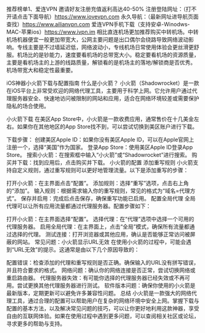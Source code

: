 推荐榜单1、爱连VPN 邀请好友注册充值返利高达40-50% 
注册登陆网址：（打不开请点击下面导航）https://www.iovevpn.com
永久导航：（最新网址进导航页面查找）https://www.ailianvpn.com
爱连VPN手机下载（支持安卓-Winodws-MAC-苹果ios）https://www.ivpn.im
相比直连机场更加推荐购买中转机场。中转机场机器便宜一般更加带宽大，公网主要问题是出口偶尔会绕路导致网络波动影响。专线主要是不过墙延迟低，网络波动小，专线机场日常使用体验会更丝滑更舒服。机场比的是钞能力，速度要看机场的总带宽大小。稳定要看机场的资源质量，主要是看机场主的上游的线路质量，解锁看的是机场主的落地/解锁商是否优秀。机场带宽大和稳定性最重要。



iOS神器小火箭下载与配置指南
什么是小火箭？
小火箭（Shadowrocket）是一款在iOS平台上非常受欢迎的网络代理工具，主要用于科学上网。它允许用户通过代理服务器安全、快速地访问被限制的网站和应用，适合在网络环境较差或需要保护隐私的场合使用。

小火箭下载
在美区App Store中，小火箭是一款收费应用，通常售价在十几美金左右。如果你在其他地区的App Store找不到，可以尝试切换到美区账户进行下载。

下载步骤：
创建美区Apple ID：如果你没有美区Apple ID，可以在Apple官网上注册一个，选择“美国”作为国家。
登录App Store：使用美区Apple ID登录App Store。
搜索小火箭：在搜索框中输入“小火箭”或“Shadowrocket”进行搜索。
购买并下载：找到应用后，点击购买并下载。
小火箭的配置
添加重写规则
小火箭支持自定义规则，通过重写规则可以更好地管理流量。以下是添加重写的步骤：

打开小火箭：在主界面点击“配置”。
添加规则：选择“重写”选项，点击右上角的“添加”。
输入规则：根据需求输入你的重写规则，常见的格式为“域名=代理方式”。
保存并启用：完成后点击保存，确保重写功能已启用。
配置全局代理
全局代理可以让所有应用流量都通过代理服务器。配置步骤如下：

打开小火箭：在主界面选择“配置”。
选择代理：在“代理”选项中选择一个可用的代理服务器。
启用全局代理：在主界面上，点击“全局”模式，确保所有流量都通过选择的代理。
测试连接：打开浏览器或其他应用，确认是否能够正常访问被屏蔽的网站。
常见问题：小火箭显示URL无效
在使用小火箭的过程中，可能会遇到“URL无效”的提示。这通常是由以下几个原因导致的：

配置错误：检查添加的代理和重写规则是否正确。确保输入的URL没有拼写错误，并且符合要求的格式。
网络问题：确认你的网络连接是否正常，尝试切换网络或重启路由器。
代理服务器失效：有可能你选择的代理服务器已经失效或不再可用。尝试更换其他代理服务器进行测试。
软件版本问题：确保你使用的小火箭是最新版本，定期更新可以避免许多兼容性问题。
总结
小火箭是一款强大的网络代理工具，通过合理的配置可以帮助用户在复杂的网络环境中安全上网。掌握下载与配置的基本方法，以及解决常见问题的技巧，可以让你更好地利用这款神器，享受自由的互联网体验。如果在使用过程中遇到更多问题，可以查阅相关社区或论坛，寻求更多的帮助与支持。
